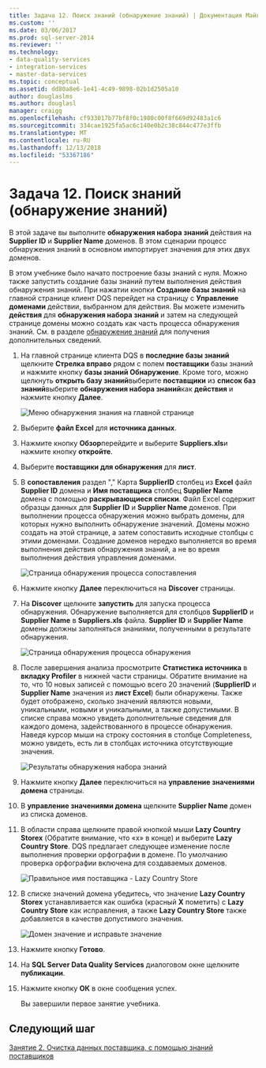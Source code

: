 ```yaml
---
title: Задача 12. Поиск знаний (обнаружение знаний) | Документация Майкрософт
ms.custom: ''
ms.date: 03/06/2017
ms.prod: sql-server-2014
ms.reviewer: ''
ms.technology:
- data-quality-services
- integration-services
- master-data-services
ms.topic: conceptual
ms.assetid: dd80a8e6-1e41-4c49-9898-02b1d2505a10
author: douglaslms
ms.author: douglasl
manager: craigg
ms.openlocfilehash: cf933017b77bf8f0c1980c00f8f669d92483a1c6
ms.sourcegitcommit: 334cae1925fa5ac6c140e0b2c38c844c477e3ffb
ms.translationtype: MT
ms.contentlocale: ru-RU
ms.lasthandoff: 12/13/2018
ms.locfileid: "53367186"
---
```

# <a name="task-12-discovering-knowledge-knowledge-discovery"></a>Задача 12. Поиск знаний (обнаружение знаний)
  В этой задаче вы выполните **обнаружения набора знаний** действия на **Supplier ID** и **Supplier Name** доменов. В этом сценарии процесс обнаружения знаний в основном импортирует значения для этих двух доменов.  
  
 В этом учебнике было начато построение базы знаний с нуля. Можно также запустить создание базы знаний путем выполнения действия обнаружения знаний. При нажатии кнопки **Создание базы знаний** на главной странице клиент DQS перейдет на страницу с **Управление доменами** действии, выбранном для действия. Вы можете изменить **действия** для **обнаружения набора знаний** и затем на следующей странице домены можно создать как часть процесса обнаружения знаний. См. в разделе [обнаружение знаний](https://msdn.microsoft.com/library/hh510398.aspx) для получения дополнительных сведений.  
  
1.  На главной странице клиента DQS в **последние базы знаний** щелкните **Стрелка вправо** рядом с полем **поставщики** базы знаний и нажмите кнопку **базы знаний Обнаружение**. Кроме того, можно щелкнуть **открыть базу знаний**выберите **поставщики** из **список баз знаний**выберите **обнаружения набора знаний**как **действия** и нажмите кнопку **Далее**.  
  
     ![Меню обнаружения знания на главной странице](../../2014/tutorials/media/et-discoveringknowledge-01.jpg "меню обнаружения знания на главной странице")  
  
2.  Выберите **файл Excel** для **источника данных**.  
  
3.  Нажмите кнопку **Обзор**перейдите и выберите **Suppliers.xls**и нажмите кнопку **откройте**.  
  
4.  Выберите **поставщики для обнаружения** для **лист**.  
  
5.  В **сопоставления** раздел "," Карта **SupplierID** столбец из **Excel** файл **Supplier ID** домена и  **Имя поставщика** столбец **Supplier Name** домена с помощью **раскрывающиеся списки**. Файл Excel содержит образцы данных для **Supplier ID** и **Supplier Name** доменов. При выполнении процесса обнаружения можно выбрать домены, для которых нужно выполнить обнаружение значений. Домены можно создать на этой странице, а затем сопоставить исходные столбцы с этими доменами. Создание доменов нередко выполняется во время выполнения действия обнаружения знаний, а не во время выполнения действия управления доменами.  
  
     ![Страница обнаружения процесса сопоставления](../../2014/tutorials/media/et-discoveringknowledge-02.jpg "страница обнаружения процесса сопоставления")  
  
6.  Нажмите кнопку **Далее** переключиться на **Discover** страницы.  
  
7.  На **Discover** щелкните **запустить** для запуска процесса обнаружения. Обнаружение выполняется для столбцов **SupplierID** и **Supplier Name** в **Suppliers.xls** файла. **Supplier ID** и **Supplier Name** домены должны заполняться знаниями, полученными в результате обнаружения.  
  
     ![Страница обнаружения процесса обнаружения](../../2014/tutorials/media/et-discoveringknowledge-03.jpg "страница обнаружения процесса обнаружения")  
  
8.  После завершения анализа просмотрите **Статистика источника** в **вкладку Profiler** в нижней части страницы. Обратите внимание на то, что 10 новых записей с помощью всего 20 значений (**SupplierID** и **Supplier Name** значения из **лист Excel**) были обнаружены. Также будет отображено, сколько значений являются новыми, уникальными, новыми и уникальными, а также допустимыми. В списке справа можно увидеть дополнительные сведения для каждого домена, задействованного в процессе обнаружения. Наведя курсор мыши на строку состояния в столбце Completeness, можно увидеть, есть ли в столбцах источника отсутствующие значения.  
  
     ![Результаты обнаружения набора знаний](../../2014/tutorials/media/et-discoveringknowledge-04.jpg "результаты обнаружения набора знаний")  
  
9. Нажмите кнопку **Далее** переключиться на **управление значениями домена** страницы.  
  
10. В **управление значениями домена** щелкните **Supplier Name** домен из списка доменов.  
  
11. В области справа щелкните правой кнопкой мыши **Lazy Country Storex** (Обратите внимание, что «x» в конце) и выберите **Lazy Country Store**. DQS предлагает следующее изменение после выполнения проверки орфографии в домене. По умолчанию проверка орфографии включена для создаваемых доменов.  
  
     ![Правильное имя поставщика - Lazy Country Store](../../2014/tutorials/media/et-discoveringknowledge-05.jpg "правильное имя поставщика - Lazy Country Store")  
  
12. В списке значений домена убедитесь, что значение **Lazy Country Storex** устанавливается как ошибка (красный **X** пометить) с **Lazy Country Store** как исправления, а также **Lazy Country Store** также добавляется в качестве допустимого значения.  
  
     ![Домен значение и исправьте значение](../../2014/tutorials/media/et-discoveringknowledge-06.jpg "домена значение и исправьте значение")  
  
13. Нажмите кнопку **Готово**.  
  
14. На **SQL Server Data Quality Services** диалоговом окне щелкните **публикации**.  
  
15. Нажмите кнопку **ОК** в окне сообщения успех.  
  
     Вы завершили первое занятие учебника.  
  
## <a name="next-step"></a>Следующий шаг  
 [Занятие 2. Очистка данных поставщика, с помощью знаний поставщиков](../../2014/tutorials/lesson-2-cleansing-supplier-data-using-the-suppliers-knowledge-base.md)  
  
  
